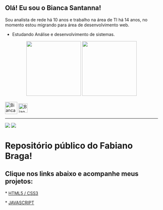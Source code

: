 ## Olá! Eu sou o Bianca Santanna!

<p>Sou analista de rede há 10 anos e trabalho na área de TI há 14 anos, no momento estou migrando para área de desenvolvimento web. </p>

- Estudando Análise e desenvolvimento de sistemas.


<div align="center">
  <img height="180em" src="https://github-readme-stats.vercel.app/api?username=bibiisantanna&layout=compact&langs_count=7&theme=dracula"/>
  <img height="180em" src="https://github-readme-stats.vercel.app/api/top-langs/?username=bibiisantanna&layout=compact&langs_count=7&theme=dracula"/>
</div>

<div style="display: inline_block"><br>
  
  <img align="center" alt="Bianca-Sanatanna-MySqL" heigth="30" width="40"  src="https://cdn.jsdelivr.net/gh/devicons/devicon/icons/mysql/mysql-original-wordmark.svg"/>  
  <img align="center" alt="Bianca-Sanatanna-MySqL" heigth="30" width="30" src="https://cdn.creazilla.com/icons/3254252/python-icon-md.png"/>
  </div>

---


 <div>
  <a href="https://www.instagram.com/bibiisantanna/" target="_blank"><img src="https://img.shields.io/badge/Instagram-E4405F?style=for-the-badge&logo=instagram&logoColor=white" target="_blank"></a>
  <a href="https://www.linkedin.com/in/bianca-sant-anna-8b68b51b2/" target="_blank"><img src="https://img.shields.io/badge/-LinkedIn-%230077B5?style=for-the-badge&logo=linkedin&logoColor=white" target="_blank"></a> 
 </div>
  
  # Repositório público do Fabiano Braga!
  
  ## Clique nos links abaixo e acompanhe meus projetos:
 
<p>* <a href="https://bibiisantanna.github.io//desafios/index.html" target="_blank">HTML5 / CSS3</a></p> 
  
 <p>* <a href="https://fabiano-braga.github.io/JavaScript/desafios/index.html" target="_blank">JAVASCRIPT</a></p>
  
